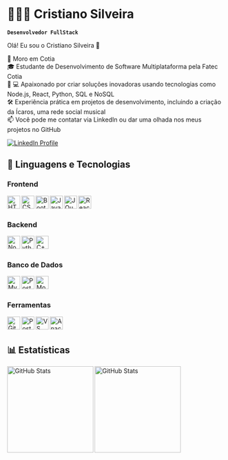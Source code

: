 # 👩🏻‍💻 Cristiano Silveira

**`Desenvolvedor FullStack`**

Olá! Eu sou o Cristiano Silveira 👋

📍 Moro em Cotia  
🎓 Estudante de Desenvolvimento de Software Multiplataforma pela Fatec Cotia  
🧑 💻 Apaixonado por criar soluções inovadoras usando tecnologias como Node.js, React, Python, SQL e NoSQL  
🛠️ Experiência prática em projetos de desenvolvimento, incluindo a criação da Ícaros, uma rede social musical  
📫 Você pode me contatar via LinkedIn ou dar uma olhada nos meus projetos no GitHub  

<p align="left">
    <a href="https://www.linkedin.com/in/cristiano-silveira2810">
        <img alt="LinkedIn Profile" title="Conecte-se comigo no LinkedIn" src="https://img.shields.io/badge/LinkedIn-0077B5?style=for-the-badge&logo=linkedin&logoColor=white"/>
    </a>
</p>

## 🤖 Linguagens e Tecnologias

### Frontend
<img align="left" alt="HTML" title="HTML" width="30px" src="https://cdn.jsdelivr.net/gh/devicons/devicon@latest/icons/html5/html5-original.svg"/>
<img align="left" alt="CSS" title="CSS" width="30px" src="https://cdn.jsdelivr.net/gh/devicons/devicon@latest/icons/css3/css3-original.svg"/>
<img align="left" alt="Bootstrap" title="Bootstrap" width="30px" src="https://cdn.jsdelivr.net/gh/devicons/devicon@latest/icons/bootstrap/bootstrap-original.svg"/>
<img align="left" alt="JavaScript" title="JavaScript" width="30px" src="https://cdn.jsdelivr.net/gh/devicons/devicon@latest/icons/javascript/javascript-original.svg"/>
<img align="left" alt="JQuery" title="JQuery" width="30px" src="https://cdn.jsdelivr.net/gh/devicons/devicon@latest/icons/jquery/jquery-original.svg"/>
<img align="left" alt="React.js" title="React.js" width="30px" src="https://cdn.jsdelivr.net/gh/devicons/devicon@latest/icons/react/react-original.svg"/>
<br><br>

### Backend
<img align="left" alt="Node.js" title="Node.js" width="30px" src="https://cdn.jsdelivr.net/gh/devicons/devicon@latest/icons/nodejs/nodejs-original.svg"/>
<img align="left" alt="Python" title="Python" width="30px" src="https://cdn.jsdelivr.net/gh/devicons/devicon@latest/icons/python/python-original.svg"/>
<img align="left" alt="C++" title="C++" width="30px" src="https://cdn.jsdelivr.net/gh/devicons/devicon@latest/icons/cplusplus/cplusplus-original.svg"/>
<br><br>

### Banco de Dados
<img align="left" alt="MySQL" title="MySQL" width="30px" src="https://cdn.jsdelivr.net/gh/devicons/devicon@latest/icons/mysql/mysql-original.svg"/>
<img align="left" alt="PostgreSQL" title="PostgreSQL" width="30px" src="https://cdn.jsdelivr.net/gh/devicons/devicon@latest/icons/postgresql/postgresql-original.svg"/>
<img align="left" alt="MongoDB" title="MongoDB" width="30px" src="https://cdn.jsdelivr.net/gh/devicons/devicon@latest/icons/mongodb/mongodb-original.svg"/>
<br><br>

### Ferramentas
<img align="left" alt="Git" title="Git" width="30px" src="https://cdn.jsdelivr.net/gh/devicons/devicon@latest/icons/git/git-original.svg"/>
<img align="left" alt="Postman" title="Postman" width="30px" src="https://cdn.jsdelivr.net/gh/devicons/devicon@latest/icons/postman/postman-original.svg"/>
<img align="left" alt="VS Code" title="VS Code" width="30px" src="https://cdn.jsdelivr.net/gh/devicons/devicon@latest/icons/vscode/vscode-original.svg"/>
<img align="left" alt="Anaconda" title="Anaconda" width="30px" src="https://cdn.jsdelivr.net/gh/devicons/devicon@latest/icons/anaconda/anaconda-original.svg"/>
<br><br>

## 📊 Estatísticas

<p>
  <img align="left" alt="GitHub Stats" height="200" src="https://github-readme-stats.vercel.app/api?username=Cris-noscore&show_icons=true&theme=tokyonight&include_all_commits=true&locale=pt-br"/>
  <img align="left" alt="GitHub Stats" height="200" src="https://github-readme-stats.vercel.app/api/top-langs/?username=Cris-noscore&theme=tokyonight&layout=compact&custom_title=Tecnologias&langs_count=9"/>
</p>
